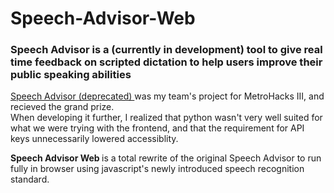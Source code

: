 # Speech-Advisor-Web
### Speech Advisor is a (currently in development) tool to give real time feedback on scripted dictation to help users improve their public speaking abilities
[Speech Advisor (deprecated) ](https://github.com/Mason739/Public_Speaking) was my team's project for MetroHacks III, and recieved the grand prize.  
When developing it further, I realized that python wasn't very well suited for what we were trying with the frontend, and that the requirement for API keys unnecessarily lowered accessiblity.  
  
<b> Speech Advisor Web </b>is a total rewrite of the original Speech Advisor to run fully in browser using javascript's newly introduced speech recognition standard.
